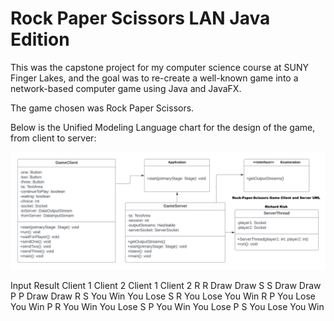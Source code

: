# Rock Paper Scissors LAN Java Edition
This was the capstone project for my computer science course at SUNY Finger Lakes, and the goal was to re-create a well-known game into a network-based computer game using Java and JavaFX. 

The game chosen was Rock Paper Scissors. 

Below is the Unified Modeling Language chart for the design of the game, from client to server:

![Picture](https://github.com/r-kish/Rock-Paper-Scissors-LAN/blob/main/RPS%20ClientServer%20-%20UML.png)

Input	Result
Client 1	Client 2	Client 1	Client 2
R	R	Draw	Draw
S	S	Draw	Draw
P	P	Draw	Draw
R	S	You Win	You Lose
S	R	You Lose	You Win
R	P	You Lose	You Win
P	R	You Win	You Lose
S	P	You Win	You Lose
P	S	You Lose	You Win
